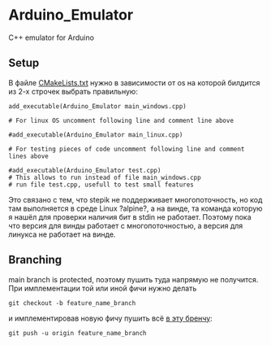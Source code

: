 # Arduino_Emulator
C++ emulator for Arduino
## Setup
В файле [CMakeLists.txt](./CMakeLists.txt) нужно в зависимости
от os на которой билдится из 2-х строчек 
выбрать правильную:
```
add_executable(Arduino_Emulator main_windows.cpp)

# For linux OS uncomment following line and comment line above

#add_executable(Arduino_Emulator main_linux.cpp)

# For testing pieces of code uncomment following line and comment lines above

#add_executable(Arduino_Emulator test.cpp) 
# This allows to run instead of file main_windows.cpp 
# run file test.cpp, usefull to test small features
```
Это связано с тем, что stepik не поддерживает многопоточность, но код там
выполняется в среде Linux ?alpine?, а на винде, та команда которую я нашёл
для проверки наличия бит в stdin не работает.
Поэтому пока что версия для винды работает с многопоточностью,
а версия для линукса не работает на винде.
## Branching
main branch is protected, поэтому пушить туда напрямую не получится. 
При имплементации той или иной фичи нужно делать
```
git checkout -b feature_name_branch
```
и имплементировав новую фичу пушить всё [в эту бренчу](https://stackoverflow.com/questions/5697750/what-exactly-does-the-u-do-git-push-u-origin-master-vs-git-push-origin-ma):
```
git push -u origin feature_name_branch
```
